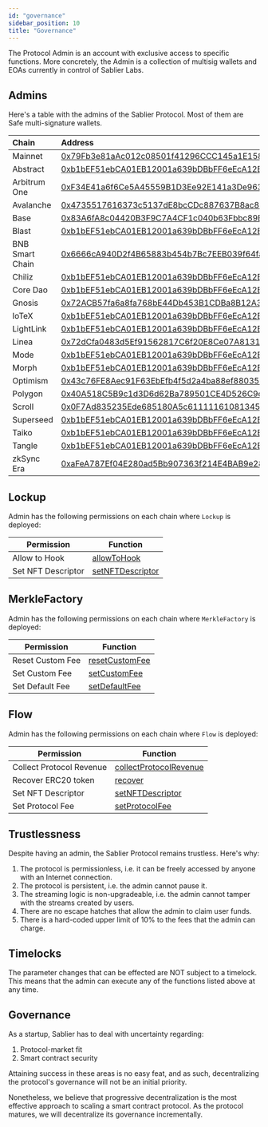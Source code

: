 ```yaml
---
id: "governance"
sidebar_position: 10
title: "Governance"
---
```


The Protocol Admin is an account with exclusive access to specific functions. More concretely, the Admin is a collection
of multisig wallets and EOAs currently in control of Sablier Labs.

## Admins

Here's a table with the admins of the Sablier Protocol. Most of them are Safe multi-signature wallets.

| Chain           | Address                                                                                                                          |
| :-------------- | :------------------------------------------------------------------------------------------------------------------------------- |
| Mainnet         | [0x79Fb3e81aAc012c08501f41296CCC145a1E15844](https://etherscan.io/address/0x79Fb3e81aAc012c08501f41296CCC145a1E15844)            |
| Abstract        | [0xb1bEF51ebCA01EB12001a639bDBbFF6eEcA12B9F](https://abscan.org/address/0xb1bEF51ebCA01EB12001a639bDBbFF6eEcA12B9F)              |
| Arbitrum One    | [0xF34E41a6f6Ce5A45559B1D3Ee92E141a3De96376](https://arbiscan.io/address/0xF34E41a6f6Ce5A45559B1D3Ee92E141a3De96376)             |
| Avalanche       | [0x4735517616373c5137dE8bcCDc887637B8ac85Ce](https://snowtrace.io/address/0x4735517616373c5137dE8bcCDc887637B8ac85Ce)            |
| Base            | [0x83A6fA8c04420B3F9C7A4CF1c040b63Fbbc89B66](https://basescan.org/address/0x83A6fA8c04420B3F9C7A4CF1c040b63Fbbc89B66)            |
| Blast           | [0xb1bEF51ebCA01EB12001a639bDBbFF6eEcA12B9F](https://blastscan.io/address/0xb1bEF51ebCA01EB12001a639bDBbFF6eEcA12B9F)            |
| BNB Smart Chain | [0x6666cA940D2f4B65883b454b7Bc7EEB039f64fa3](https://bscscan.com/address/0x6666cA940D2f4B65883b454b7Bc7EEB039f64fa3)             |
| Chiliz          | [0xb1bEF51ebCA01EB12001a639bDBbFF6eEcA12B9F](https://chiliscan.com/address/0xb1bEF51ebCA01EB12001a639bDBbFF6eEcA12B9F)           |
| Core Dao        | [0xb1bEF51ebCA01EB12001a639bDBbFF6eEcA12B9F](https://scan.coredao.org/address/0xb1bEF51ebCA01EB12001a639bDBbFF6eEcA12B9F)        |
| Gnosis          | [0x72ACB57fa6a8fa768bE44Db453B1CDBa8B12A399](https://gnosisscan.io/address/0x72ACB57fa6a8fa768bE44Db453B1CDBa8B12A399)           |
| IoTeX           | [0xb1bEF51ebCA01EB12001a639bDBbFF6eEcA12B9F](https://iotexscan.io/address/0xb1bEF51ebCA01EB12001a639bDBbFF6eEcA12B9F)            |
| LightLink       | [0xb1bEF51ebCA01EB12001a639bDBbFF6eEcA12B9F](https://phoenix.lightlink.io/address/0xb1bEF51ebCA01EB12001a639bDBbFF6eEcA12B9F)    |
| Linea           | [0x72dCfa0483d5Ef91562817C6f20E8Ce07A81319D](https://lineascan.build/address/0x72dCfa0483d5Ef91562817C6f20E8Ce07A81319D)         |
| Mode            | [0xb1bEF51ebCA01EB12001a639bDBbFF6eEcA12B9F](https://explorer.mode.network/address/0xb1bEF51ebCA01EB12001a639bDBbFF6eEcA12B9F)   |
| Morph           | [0xb1bEF51ebCA01EB12001a639bDBbFF6eEcA12B9F](https://explorer.morphl2.io/address/0xb1bEF51ebCA01EB12001a639bDBbFF6eEcA12B9F)     |
| Optimism        | [0x43c76FE8Aec91F63EbEfb4f5d2a4ba88ef880350](https://optimistic.etherscan.io/address/0x43c76FE8Aec91F63EbEfb4f5d2a4ba88ef880350) |
| Polygon         | [0x40A518C5B9c1d3D6d62Ba789501CE4D526C9d9C6](https://polygonscan.com/address/0x40A518C5B9c1d3D6d62Ba789501CE4D526C9d9C6)         |
| Scroll          | [0x0F7Ad835235Ede685180A5c611111610813457a9](https://scrollscan.com/address/0x0F7Ad835235Ede685180A5c611111610813457a9)          |
| Superseed       | [0xb1bEF51ebCA01EB12001a639bDBbFF6eEcA12B9F](https://explorer.superseed.xyz/address/0xb1bEF51ebCA01EB12001a639bDBbFF6eEcA12B9F)  |
| Taiko           | [0xb1bEF51ebCA01EB12001a639bDBbFF6eEcA12B9F](https://taikoscan.io/address/0xb1bEF51ebCA01EB12001a639bDBbFF6eEcA12B9F)            |
| Tangle          | [0xb1bEF51ebCA01EB12001a639bDBbFF6eEcA12B9F](https://explorer.tangle.tools/address/0xb1bEF51ebCA01EB12001a639bDBbFF6eEcA12B9F)   |
| zkSync Era      | [0xaFeA787Ef04E280ad5Bb907363f214E4BAB9e288](https://era.zksync.network/address/0xaFeA787Ef04E280ad5Bb907363f214E4BAB9e288)      |

## Lockup

Admin has the following permissions on each chain where `Lockup` is deployed:

| Permission         | Function                                                                                                |
| ------------------ | ------------------------------------------------------------------------------------------------------- |
| Allow to Hook      | [allowToHook](../reference/lockup/contracts/abstracts/abstract.SablierLockupBase#allowtohook)           |
| Set NFT Descriptor | [setNFTDescriptor](../reference/lockup/contracts/abstracts/abstract.SablierLockupBase#setnftdescriptor) |

## MerkleFactory

Admin has the following permissions on each chain where `MerkleFactory` is deployed:

| Permission       | Function                                                                                       |
| ---------------- | ---------------------------------------------------------------------------------------------- |
| Reset Custom Fee | [resetCustomFee](../reference/airdrops/contracts/contract.SablierMerkleFactory#resetcustomfee) |
| Set Custom Fee   | [setCustomFee](../reference/airdrops/contracts/contract.SablierMerkleFactory#setcustomfee)     |
| Set Default Fee  | [setDefaultFee](../reference/airdrops/contracts/contract.SablierMerkleFactory#setdefaultfee)   |

## Flow

Admin has the following permissions on each chain where `Flow` is deployed:

| Permission               | Function                                                                                                        |
| ------------------------ | --------------------------------------------------------------------------------------------------------------- |
| Collect Protocol Revenue | [collectProtocolRevenue](../reference/flow/contracts/abstracts/abstract.SablierFlowBase#collectprotocolrevenue) |
| Recover ERC20 token      | [recover](../reference/flow/contracts/abstracts/abstract.SablierFlowBase#recover)                               |
| Set NFT Descriptor       | [setNFTDescriptor](../reference/flow/contracts/abstracts/abstract.SablierFlowBase#setnftdescriptor)             |
| Set Protocol Fee         | [setProtocolFee](../reference/flow/contracts/abstracts/abstract.SablierFlowBase#setprotocolfee)                 |

## Trustlessness

Despite having an admin, the Sablier Protocol remains trustless. Here's why:

1. The protocol is permissionless, i.e. it can be freely accessed by anyone with an Internet connection.
2. The protocol is persistent, i.e. the admin cannot pause it.
3. The streaming logic is non-upgradeable, i.e. the admin cannot tamper with the streams created by users.
4. There are no escape hatches that allow the admin to claim user funds.
5. There is a hard-coded upper limit of 10% to the fees that the admin can charge.

## Timelocks

The parameter changes that can be effected are NOT subject to a timelock. This means that the admin can execute any of
the functions listed above at any time.

## Governance

As a startup, Sablier has to deal with uncertainty regarding:

1. Protocol-market fit
2. Smart contract security

Attaining success in these areas is no easy feat, and as such, decentralizing the protocol's governance will not be an
initial priority.

Nonetheless, we believe that progressive decentralization is the most effective approach to scaling a smart contract
protocol. As the protocol matures, we will decentralize its governance incrementally.
